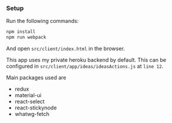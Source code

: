 ### Setup
Run the following commands:
```bash
npm install
npm run webpack
```
And open `src/client/index.html` in the browser.

This app uses my private heroku backend by default. This can be configured in `src/client/app/ideas/ideasActions.js` at `line 12`.

Main packages used are
- redux
- material-ui
- react-select
- react-stickynode
- whatwg-fetch